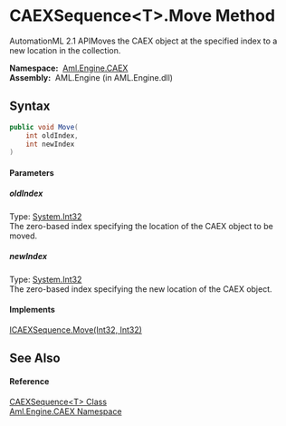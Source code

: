 CAEXSequence&lt;T>.Move Method
==============================
AutomationML 2.1 APIMoves the CAEX object at the specified index to a new location in the collection.

  **Namespace:**  [Aml.Engine.CAEX][1]  
  **Assembly:**  AML.Engine (in AML.Engine.dll)

Syntax
------

```csharp
public void Move(
	int oldIndex,
	int newIndex
)
```

#### Parameters

##### *oldIndex*
Type: [System.Int32][2]  
The zero-based index specifying the location of the CAEX object to be moved.

##### *newIndex*
Type: [System.Int32][2]  
The zero-based index specifying the new location of the CAEX object.

#### Implements
[ICAEXSequence.Move(Int32, Int32)][3]  


See Also
--------

#### Reference
[CAEXSequence&lt;T> Class][4]  
[Aml.Engine.CAEX Namespace][1]  

[1]: ../README.md
[2]: https://docs.microsoft.com/dotnet/api/system.int32
[3]: ../ICAEXSequence/Move.md
[4]: README.md
[5]: https://www.automationml.org
[6]: ../../icons/logoShade.png